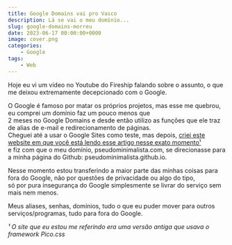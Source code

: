 ```yaml
---
title: Google Domains vai pro Vasco
description: Lá se vai o meu domínio...
slug: google-domains-morreu
date: 2023-06-17 00:00:00+0000
image: cover.png
categories:
    - Google
tags:
    - Web
---
```



Hoje eu vi um vídeo no Youtube do Fireship falando sobre o assunto, o que me deixou extremamente decepcionado com o Google.  

O Google é famoso por matar os próprios projetos, mas esse me quebrou, eu comprei um domínio faz um pouco menos que  
2 meses no Google Domains e desde então utilizo as funções que ele traz de alias de e-mail e redirecionamento de páginas.  
Cheguei até a usar o Google Sites como teste, mas depois, [criei este website em que você está lendo esse artigo nesse exato momento¹](#)  
e fiz com que o meu domínio, pseudominimalista.com, se direcionasse para a minha página do Github: pseudominimalista.github.io.  

Nesse momento estou transferindo a maior parte das minhas coisas para fora do Google, não por questões de privacidade ou algo do tipo,  
só por pura insegurança do Google simplesmente se livrar do serviço sem mais nem menos.  

Meus aliases, senhas, domínios, tudo o que eu puder mover para outros serviços/programas, tudo para fora do Google.  

_¹ O site que eu estou me referindo era uma versão antiga que usava o framework Pico.css_  

